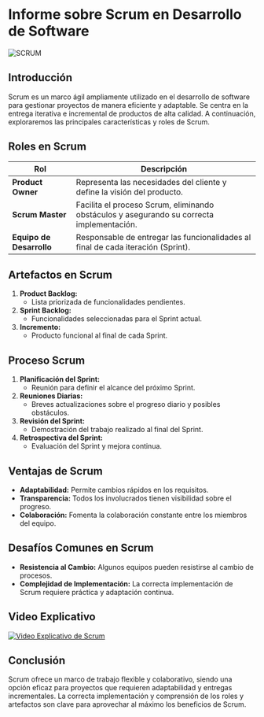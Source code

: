 <p align="center">

# Informe sobre Scrum en Desarrollo de Software

![SCRUM](https://user-images.githubusercontent.com/68760595/164306020-120e8664-cb5b-459a-80a3-99e13b057b52.png)

</p>

## Introducción

Scrum es un marco ágil ampliamente utilizado en el desarrollo de software para gestionar proyectos de manera eficiente y adaptable. Se centra en la entrega iterativa e incremental de productos de alta calidad. A continuación, exploraremos las principales características y roles de Scrum.

## Roles en Scrum

| Rol               | Descripción                                                                           |
|-------------------|---------------------------------------------------------------------------------------|
| **Product Owner** | Representa las necesidades del cliente y define la visión del producto.                |
| **Scrum Master**  | Facilita el proceso Scrum, eliminando obstáculos y asegurando su correcta implementación.|
| **Equipo de Desarrollo** | Responsable de entregar las funcionalidades al final de cada iteración (Sprint).       |

## Artefactos en Scrum

1. **Product Backlog:**
   - Lista priorizada de funcionalidades pendientes.
2. **Sprint Backlog:**
   - Funcionalidades seleccionadas para el Sprint actual.
3. **Incremento:**
   - Producto funcional al final de cada Sprint.

## Proceso Scrum

1. **Planificación del Sprint:**
   - Reunión para definir el alcance del próximo Sprint.
2. **Reuniones Diarias:**
   - Breves actualizaciones sobre el progreso diario y posibles obstáculos.
3. **Revisión del Sprint:**
   - Demostración del trabajo realizado al final del Sprint.
4. **Retrospectiva del Sprint:**
   - Evaluación del Sprint y mejora continua.

## Ventajas de Scrum

- **Adaptabilidad:** Permite cambios rápidos en los requisitos.
- **Transparencia:** Todos los involucrados tienen visibilidad sobre el progreso.
- **Colaboración:** Fomenta la colaboración constante entre los miembros del equipo.

## Desafíos Comunes en Scrum

- **Resistencia al Cambio:** Algunos equipos pueden resistirse al cambio de procesos.
- **Complejidad de Implementación:** La correcta implementación de Scrum requiere práctica y adaptación continua.

## Video Explicativo

[![Video Explicativo de Scrum](https://www.nimblework.com/wp-content/uploads/2022/12/scrum-methodology.webp)](https://youtu.be/HhC75IonpOU?si=cMLQ-huwjn-f0-9M)

## Conclusión

Scrum ofrece un marco de trabajo flexible y colaborativo, siendo una opción eficaz para proyectos que requieren adaptabilidad y entregas incrementales. La correcta implementación y comprensión de los roles y artefactos son clave para aprovechar al máximo los beneficios de Scrum.


